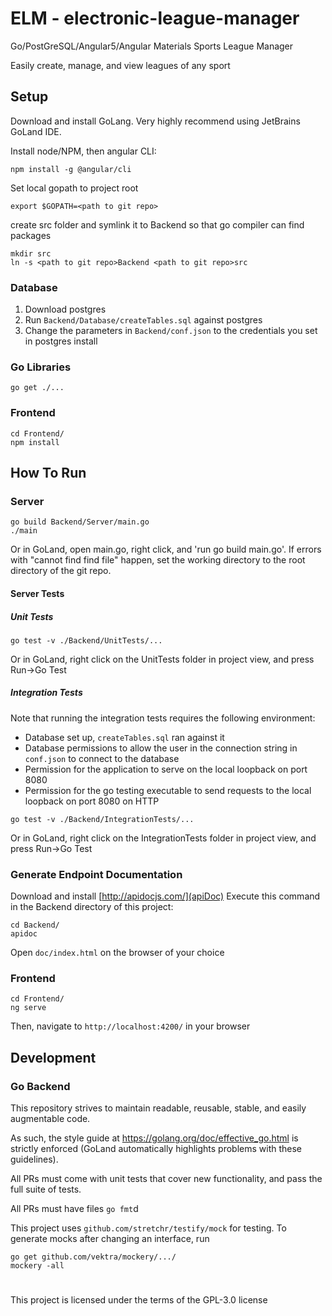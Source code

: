 # ELM  - electronic-league-manager
Go/PostGreSQL/Angular5/Angular Materials Sports League Manager

Easily create, manage, and view leagues of any sport

## Setup
Download and install GoLang. Very highly recommend using JetBrains GoLand IDE.

Install node/NPM, then angular CLI:

```
npm install -g @angular/cli
```

Set local gopath to project root
```
export $GOPATH=<path to git repo>
```

create src folder and symlink it to Backend so that go compiler can find packages
```
mkdir src
ln -s <path to git repo>Backend <path to git repo>src
```

### Database
1. Download postgres
2. Run `Backend/Database/createTables.sql` against postgres
3. Change the parameters in `Backend/conf.json` to the credentials you set in postgres install

### Go Libraries
```
go get ./...
```

### Frontend
```
cd Frontend/
npm install
```

## How To Run

### Server
```
go build Backend/Server/main.go
./main
```

Or in GoLand, open main.go, right click, and 'run go build main.go'.
If errors with "cannot find find file" happen, set the working directory to the
root directory of the git repo.

#### Server Tests

##### Unit Tests
```
go test -v ./Backend/UnitTests/...
```

Or in GoLand, right click on the UnitTests folder in project view, and press Run->Go Test

##### Integration Tests

Note that running the integration tests requires the following environment:

* Database set up, `createTables.sql` ran against it
* Database permissions to allow the user in the connection string in `conf.json` to connect to the database
* Permission for the application to serve on the local loopback on port 8080
* Permission for the go testing executable to send requests to the local loopback on port 8080 on HTTP

```
go test -v ./Backend/IntegrationTests/...
```
Or in GoLand, right click on the IntegrationTests folder in project view, and press Run->Go Test

### Generate Endpoint Documentation
Download and install [http://apidocjs.com/](apiDoc)
Execute this command in the Backend directory of this project:
```
cd Backend/
apidoc
```
Open `doc/index.html` on the browser of your choice

### Frontend

```
cd Frontend/
ng serve
```

Then, navigate to `http://localhost:4200/` in your browser

## Development

### Go Backend

This repository strives to maintain readable, reusable, stable, and easily augmentable code.

As such, the style guide at https://golang.org/doc/effective_go.html is strictly enforced (GoLand automatically highlights
problems with these guidelines).

All PRs must come with unit tests that cover new functionality, and pass the full suite of tests.

All PRs must have files `go fmt`d

This project uses `github.com/stretchr/testify/mock` for testing. To generate mocks after changing an interface, run
```
go get github.com/vektra/mockery/.../
mockery -all
```

#

This project is licensed under the terms of the GPL-3.0 license